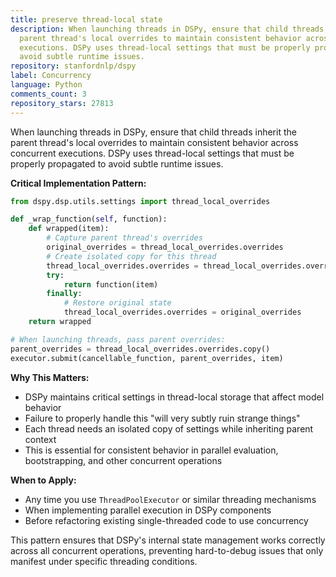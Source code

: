 ```yaml
---
title: preserve thread-local state
description: When launching threads in DSPy, ensure that child threads inherit the
  parent thread's local overrides to maintain consistent behavior across concurrent
  executions. DSPy uses thread-local settings that must be properly propagated to
  avoid subtle runtime issues.
repository: stanfordnlp/dspy
label: Concurrency
language: Python
comments_count: 3
repository_stars: 27813
---
```


When launching threads in DSPy, ensure that child threads inherit the parent thread's local overrides to maintain consistent behavior across concurrent executions. DSPy uses thread-local settings that must be properly propagated to avoid subtle runtime issues.

**Critical Implementation Pattern:**
```python
from dspy.dsp.utils.settings import thread_local_overrides

def _wrap_function(self, function):
    def wrapped(item):
        # Capture parent thread's overrides
        original_overrides = thread_local_overrides.overrides
        # Create isolated copy for this thread
        thread_local_overrides.overrides = thread_local_overrides.overrides.copy()
        try:
            return function(item)
        finally:
            # Restore original state
            thread_local_overrides.overrides = original_overrides
    return wrapped

# When launching threads, pass parent overrides:
parent_overrides = thread_local_overrides.overrides.copy()
executor.submit(cancellable_function, parent_overrides, item)
```

**Why This Matters:**
- DSPy maintains critical settings in thread-local storage that affect model behavior
- Failure to properly handle this "will very subtly ruin strange things"
- Each thread needs an isolated copy of settings while inheriting parent context
- This is essential for consistent behavior in parallel evaluation, bootstrapping, and other concurrent operations

**When to Apply:**
- Any time you use `ThreadPoolExecutor` or similar threading mechanisms
- When implementing parallel execution in DSPy components
- Before refactoring existing single-threaded code to use concurrency

This pattern ensures that DSPy's internal state management works correctly across all concurrent operations, preventing hard-to-debug issues that only manifest under specific threading conditions.
